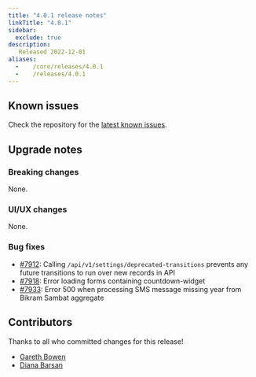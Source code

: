 ```yaml
---
title: "4.0.1 release notes"
linkTitle: "4.0.1"
sidebar:
  exclude: true
description:
   Released 2022-12-01
aliases:
  -    /core/releases/4.0.1
  -    /releases/4.0.1
---
```


## Known issues

Check the repository for the [latest known issues](https://github.com/medic/cht-core/issues?q=is%3Aissue+label%3A%22Affects%3A+4.0.1%22).

## Upgrade notes

### Breaking changes

None.

### UI/UX changes

None.

### Bug fixes

- [#7912](https://github.com/medic/cht-core/issues/7912): Calling `/api/v1/settings/deprecated-transitions` prevents any future transitions to run over new records in API
- [#7918](https://github.com/medic/cht-core/issues/7918): Error loading forms containing countdown-widget
- [#7933](https://github.com/medic/cht-core/issues/7933): Error 500 when processing SMS message missing year from Bikram Sambat aggregate



## Contributors

Thanks to all who committed changes for this release!

- [Gareth Bowen](https://github.com/garethbowen)
- [Diana Barsan](https://github.com/dianabarsan)

